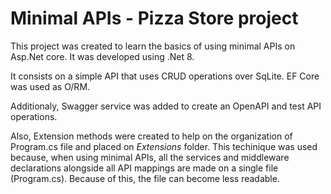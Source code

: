 # Minimal APIs - Pizza Store project

This project was created to learn the basics of using minimal APIs on Asp.Net core. It was developed using .Net 8.

It consists on a simple API that uses CRUD operations over SqLite. EF Core was used as O/RM. 

Additionaly, Swagger service was added to create an OpenAPI and test API operations.

Also, Extension methods were created to help on the organization of Program.cs file and placed on *Extensions* folder. This techinique was used because, when using minimal APIs, all the services and middleware declarations alongside all API mappings are made on a single file (Program.cs). Because of this, the file can become less readable. 